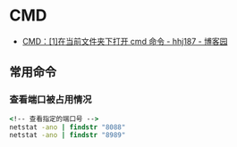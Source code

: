 # CMD

- [CMD：[1]在当前文件夹下打开 cmd 命令 - hhj187 - 博客园](https://www.cnblogs.com/hhj187/p/4721596.html)

## 常用命令

### 查看端口被占用情况

```bat
<!-- 查看指定的端口号 -->
netstat -ano | findstr "8088"
netstat -ano | findstr "8989"
```
